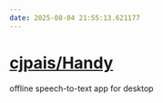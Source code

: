 ```yaml
---
date: 2025-08-04 21:55:13.621177
---
```


# [cjpais/Handy](https://github.com/cjpais/Handy)

offline speech-to-text app for desktop